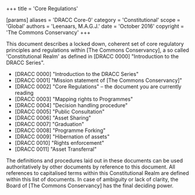 +++
title = 'Core Regulations'

[params]
    aliases = 'DRACC Core-0'
    category = 'Constitutional'
    scope = 'Global'
    authors = 'Leenaars, M.A.G.J.'
    date = 'October 2016'
    copyright = 'The Commons Conservancy'
+++

This document describes a locked down, coherent set of core regulatory principles and regulations within [The Commons Conservancy], a so called 'Constitutional Realm' as defined in [DRACC 0000] "Introduction to the DRACC Series".

 * [DRACC 0000] "Introduction to the DRACC Series"
 * [DRACC 0001] "Mission statement of [The Commons Conservancy]"
 * [DRACC 0002] "Core Regulations" – the document you are currently reading
 * [DRACC 0003] "Mapping rights to Programmes"
 * [DRACC 0004] "Decision handling procedure"
 * [DRACC 0005] "Public Consultation"
 * [DRACC 0006] "Asset Sharing"
 * [DRACC 0007] "Graduation"
 * [DRACC 0008] "Programme Forking"
 * [DRACC 0009] "Hibernation of assets"
 * [DRACC 0010] "Rights enforcement"
 * [DRACC 0011] "Asset Transferral"

The definitions and procedures laid out in these documents can be used authoritatively by other documents by reference to this document. All references to capitalised terms within this Constitutional Realm are defined within this list of documents. In case of ambiguity or lack of clarity, the Board of [The Commons Conservancy] has the final deciding power.

